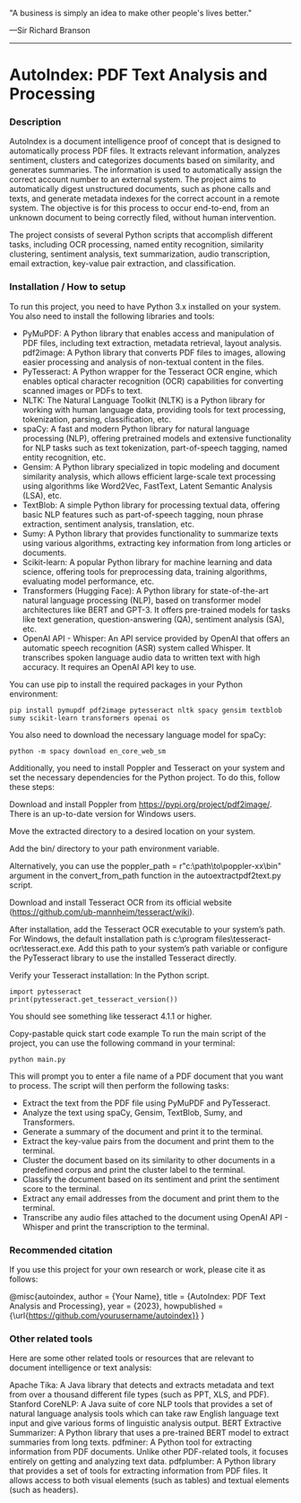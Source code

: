 
"A business is simply an idea to make other people's lives better."

—Sir Richard Branson

---

# AutoIndex: PDF Text Analysis and Processing
### Description
AutoIndex is a document intelligence proof of concept that is designed to automatically process PDF files. It extracts relevant information, analyzes sentiment, clusters and categorizes documents based on similarity, and generates summaries. The information is used to automatically assign the correct account number to an external system. The project aims to automatically digest unstructured documents, such as phone calls and texts, and generate metadata indexes for the correct account in a remote system. The objective is for this process to occur end-to-end, from an unknown document to being correctly filed, without human intervention.

The project consists of several Python scripts that accomplish different tasks, including OCR processing, named entity recognition, similarity clustering, sentiment analysis, text summarization, audio transcription, email extraction, key-value pair extraction, and classification.

### Installation / How to setup
To run this project, you need to have Python 3.x installed on your system. You also need to install the following libraries and tools:

- PyMuPDF: A Python library that enables access and manipulation of PDF files, including text extraction, metadata retrieval, layout analysis.
pdf2image: A Python library that converts PDF files to images, allowing easier processing and analysis of non-textual content in the files.
- PyTesseract: A Python wrapper for the Tesseract OCR engine, which enables optical character recognition (OCR) capabilities for converting scanned images or PDFs to text.
- NLTK: The Natural Language Toolkit (NLTK) is a Python library for working with human language data, providing tools for text processing, tokenization, parsing, classification, etc.
- spaCy: A fast and modern Python library for natural language processing (NLP), offering pretrained models and extensive functionality for NLP tasks such as text tokenization, part-of-speech tagging, named entity recognition, etc.
- Gensim: A Python library specialized in topic modeling and document similarity analysis, which allows efficient large-scale text processing using algorithms like Word2Vec, FastText, Latent Semantic Analysis (LSA), etc.
- TextBlob: A simple Python library for processing textual data, offering basic NLP features such as part-of-speech tagging, noun phrase extraction, sentiment analysis, translation, etc.
- Sumy: A Python library that provides functionality to summarize texts using various algorithms, extracting key information from long articles or documents.
- Scikit-learn: A popular Python library for machine learning and data science, offering tools for preprocessing data, training algorithms, evaluating model performance, etc.
- Transformers (Hugging Face): A Python library for state-of-the-art natural language processing (NLP), based on transformer model architectures like BERT and GPT-3. It offers pre-trained models for tasks like text generation, question-answering (QA), sentiment analysis (SA), etc.
- OpenAI API - Whisper: An API service provided by OpenAI that offers an automatic speech recognition (ASR) system called Whisper. It transcribes spoken language audio data to written text with high accuracy. It requires an OpenAI API key to use.

You can use pip to install the required packages in your Python environment:
```
pip install pymupdf pdf2image pytesseract nltk spacy gensim textblob sumy scikit-learn transformers openai os
```
You also need to download the necessary language model for spaCy:
```
python -m spacy download en_core_web_sm
```
Additionally, you need to install Poppler and Tesseract on your system and set the necessary dependencies for the Python project. To do this, follow these steps:

Download and install Poppler from https://pypi.org/project/pdf2image/. There is an up-to-date version for Windows users.

Move the extracted directory to a desired location on your system.

Add the bin/ directory to your path environment variable.

Alternatively, you can use the poppler_path = r"c:\path\to\poppler-xx\bin" argument in the convert_from_path function in the autoextractpdf2text.py script.

Download and install Tesseract OCR from its official website (https://github.com/ub-mannheim/tesseract/wiki).

After installation, add the Tesseract OCR executable to your system’s path. For Windows, the default installation path is c:\program files\tesseract-ocr\tesseract.exe. Add this path to your system’s path variable or configure the PyTesseract library to use the installed Tesseract directly.

Verify your Tesseract installation: In the Python script.
```
import pytesseract
print(pytesseract.get_tesseract_version())
```
You should see something like tesseract 4.1.1 or higher.

Copy-pastable quick start code example
To run the main script of the project, you can use the following command in your terminal:
```
python main.py
```
This will prompt you to enter a file name of a PDF document that you want to process. The script will then perform the following tasks:

- Extract the text from the PDF file using PyMuPDF and PyTesseract.
- Analyze the text using spaCy, Gensim, TextBlob, Sumy, and Transformers.
- Generate a summary of the document and print it to the terminal.
- Extract the key-value pairs from the document and print them to the terminal.
- Cluster the document based on its similarity to other documents in a predefined corpus and print the cluster label to the terminal.
- Classify the document based on its sentiment and print the sentiment score to the terminal.
- Extract any email addresses from the document and print them to the terminal.
- Transcribe any audio files attached to the document using OpenAI API - Whisper and print the transcription to the terminal.

### Recommended citation
If you use this project for your own research or work, please cite it as follows:

@misc{autoindex,
  author = {Your Name},
  title = {AutoIndex: PDF Text Analysis and Processing},
  year = {2023},
  howpublished = {\url{https://github.com/yourusername/autoindex}}
}

### Other related tools
Here are some other related tools or resources that are relevant to document intelligence or text analysis:

Apache Tika: A Java library that detects and extracts metadata and text from over a thousand different file types (such as PPT, XLS, and PDF).
Stanford CoreNLP: A Java suite of core NLP tools that provides a set of natural language analysis tools which can take raw English language text input and give various forms of linguistic analysis output.
BERT Extractive Summarizer: A Python library that uses a pre-trained BERT model to extract summaries from long texts.
pdfminer: A Python tool for extracting information from PDF documents. Unlike other PDF-related tools, it focuses entirely on getting and analyzing text data.
pdfplumber: A Python library that provides a set of tools for extracting information from PDF files. It allows access to both visual elements (such as tables) and textual elements (such as headers).
